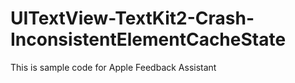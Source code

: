 # UITextView-TextKit2-Crash-InconsistentElementCacheState

This is sample code for Apple Feedback Assistant
